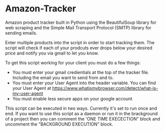 # Amazon-Tracker

Amazon product tracker built in Python using the BeautifulSoup library for web scraping and the Simple Mail Transport Protocol (SMTP) library for sending emails.

Enter multiple products into the script in order to start tracking them. The script will check if each of your prodcuts ever drops below your desired price and notify you via gmail to let you know.

To get this script working for your client you must do a few things:
- You must enter your gmail credientials at the top of the tracker file. Including the email you want to send from and to.
- You must enter your User Agent into the header variable. You can find your User Agent at https://www.whatismybrowser.com/detect/what-is-my-user-agent
- You must enable less secure apps on your google account 

This script can be executed in two ways. Currently it's set to run once and end. If you want to use this script as a daemon or run it in the brackground of a project then you can comment the 'ONE TIME EXECECTION" block and uncomment the "BACKGROUND EXECUTION" block.

